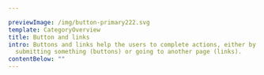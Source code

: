 ```yaml
---

previewImage: /img/button-primary222.svg
template: CategoryOverview
title: Button and links
intro: Buttons and links help the users to complete actions, either by
  submitting something (buttons) or going to another page (links).
contentBelow: ""
---
```

